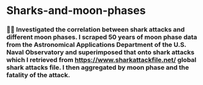 # Sharks-and-moon-phases
### 🦈🌑 Investigated the correlation between shark attacks and different moon phases. I scraped 50 years of moon phase data from the Astronomical Applications Department of the U.S. Naval Observatory and superimposed that onto shark attacks which I retrieved from https://www.sharkattackfile.net/ global shark attacks file. I then aggregated by moon phase and the fatality of the attack. 
